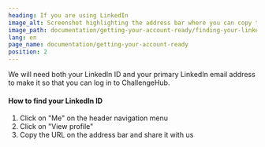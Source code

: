 ```yaml
---
heading: If you are using LinkedIn
image_alt: Screenshot highlighting the address bar where you can copy the URL
image_path: documentation/getting-your-account-ready/finding-your-linkedin-id.jpg
lang: en
page_name: documentation/getting-your-account-ready
position: 2
---
```


We will need both your LinkedIn ID and your primary LinkedIn email address to make it so that you can log in to ChallengeHub.

#### How to find your LinkedIn ID

1. Click on "Me" on the header navigation menu
2. Click on "View profile"
3. Copy the URL on the address bar and share it with us
